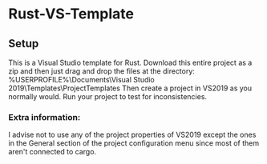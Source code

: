 # Rust-VS-Template
## Setup
This is a Visual Studio template for Rust. 
Download this entire project as a zip and then just drag and drop the files at the directory: 
%USERPROFILE%\Documents\Visual Studio 2019\Templates\ProjectTemplates
Then create a project in VS2019 as you normally would. Run your project to test for inconsistencies.
### Extra information:
I advise not to use any of the project properties of VS2019 except the ones in the General section of the project configuration menu since most of them aren't connected to cargo.
